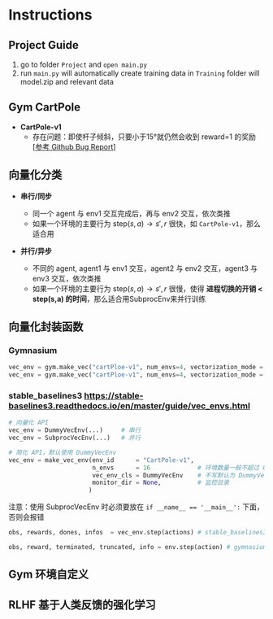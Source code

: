 # **Instructions**


## **Project Guide**
1. go to folder `Project` and `open main.py`
2. run `main.py` will automatically create training data in `Training` folder will model.zip and relevant data


## **Gym CartPole**
- **CartPole-v1**
  - 存在问题：即使杆子倾斜，只要小于15°就仍然会收到 reward=1 的奖励 [[参考 Github Bug Report]](https://github.com/Farama-Foundation/Gymnasium/issues/790)


## 向量化分类

- **串行/同步** 
    - 同一个 agent 与 env1 交互完成后，再与 env2 交互，依次类推
    - 如果一个环境的主要行为 $\text{step}(s,a) \to s', r$ 很快，如 `CartPole-v1`，那么适合用

- **并行/异步** 
    - 不同的 agent, agent1 与 env1 交互，agent2 与 env2 交互，agent3 与 env3 交互，依次类推
    - 如果一个环境的主要行为 $\text{step}(s,a) \to s', r$ 很慢，使得 **进程切换的开销 < step(s,a) 的时间**，那么适合用SubprocEnv来并行训练

## 向量化封装函数

### **Gymnasium**   
```python
vec_env = gym.make_vec("cartPloe-v1", num_envs=4, vectorization_mode = "sync")                  # 串行
vec_env = gym.make_vec("cartPloe-v1", num_envs=4, vectorization_mode = "vector_entry_point")    # 并行
```

### **stable_baselines3** https://stable-baselines3.readthedocs.io/en/master/guide/vec_envs.html  
```python
# 向量化 API
vec_env = DummyVecEnv(...)     # 串行
vec_env = SubprocVecEnv(...)   # 并行

# 简化 API，默认使用 DummyVecEnv
vec_env = make_vec_env(env_id      = "CartPole-v1",
                       n_envs      = 16             # 环境数量一般不超过 CPU 核心数    # 我的电脑是 16 核
                       vec_env_cls = DummyVecEnv    # 不写默认为 DummyVecEnv 串行
                       monitor_dir = None,          # 监控目录
                      )   
```

注意：使用 SubprocVecEnv 时必须要放在 `if __name__ == '__main__':` 下面，否则会报错  

```python
obs, rewards, dones, infos  = vec_env.step(actions) # stable_baselines3 返回4个值

obs, reward, terminated, truncated, info = env.step(action) # gymnasium 返回5个值
```

## **Gym 环境自定义**



## **RLHF 基于人类反馈的强化学习**



<!-- 2.4 串行环境DummyVecEnv(VecEnv)
如果一个环境的主要行为step(s, a)-> s', r很快，如 `CartPole-v1`，那么适合用DummyVecEnv来“并行”训练

    小总结VecEnv：数据对象有num_envs, observation_space, action_space, reward_range，核心行为是step()，处理的是单个IO到多个IO的类型转换
    DummyVecEnv：新增vectorized环境实体的数据对象self.envs = list(env0, env1,...)，step_wait()的行为逻辑是在self.envs中串行执行的

2.5 并行环境SubprocVecEnv(VecEnv)
如果一个环境的主要行为step(s, a)-> s', r很慢，使得进程切换的开销 < step(s,a)的时间，那么适合用SubprocEnv来并行训练，阅读stable_baselines3.vec_env.sub_proc_env的源码

    SubprocVecEnv：需要为每一个环境创建一个进程，然后由主进程进行管理，而不像DummyVecEnv那样用list()来存储多个环境
    主要逻辑：

    1. 默认用forkserver的方式，起一个资源管理进程ctx
    2. 建立n个环境对应的进程 e_0,... ,e_n, 在 ctx 与 e_i 之间建立管道pipe的两个连接Connect对象，进行数据交换
    3. 通过管道之间进行数据通信(send(),recv())，用step_async给 e_i 进程的环境发送命令与数据，并设置等待标识self.waiting = True
    4. 等所有子进程里的环境step完成，再发送给ctx进程，最后在ctx进程中将各环境的数据重组成 (num_envs, data)的形式 -->



<!-- ## **Learning**
[OpenAI Gym Website](https://gymnasium.farama.org/)


## **Code**
```bash
# install gymnasium    # 安装 gymnasium
pip install gymnasium

# Upgrade gymnasium    # 升级 gymnasium
pip install --upgrade gymnasium
```

## **Gym** 

```python
import gymnasium as gym

# Create the environment CartPole-v1  # 创建环境 倒立摆
env = gym.make('CartPole-v1')  

# Interact with the environment       # 与环境交互
observation, reward, ... = env.step(action)               

```


## **Stable-baselines3** -->